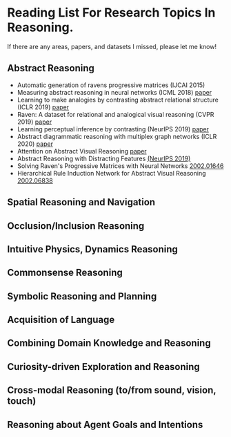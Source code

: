 # Reading List For Research Topics In Reasoning.

If there are any areas, papers, and datasets I missed, please let me know!

## Abstract Reasoning

- Automatic generation of ravens progressive matrices (IJCAI 2015)
- Measuring abstract reasoning in neural networks (ICML 2018) [paper](https://arxiv.org/abs/1807.04225)
- Learning to make analogies by contrasting abstract relational
structure (ICLR 2019) [paper](https://arxiv.org/abs/1902.00120)
- Raven: A dataset for relational and analogical visual reasoning (CVPR 2019) [paper](http://openaccess.thecvf.com/content_CVPR_2019/html/Zhang_RAVEN_A_Dataset_for_Relational_and_Analogical_Visual_REasoNing_CVPR_2019_paper.html)
- Learning perceptual inference by contrasting (NeurIPS 2019) [paper](http://papers.nips.cc/paper/8392-learning-perceptual-inference-by-contrasting)
- Abstract  diagrammatic  reasoning  with  multiplex graph networks (ICLR 2020) [paper](https://www.repository.cam.ac.uk/handle/1810/301459)
- Attention on Abstract Visual Reasoning [paper](https://arxiv.org/abs/1911.05990)
- Abstract Reasoning with Distracting Features [(NeurIPS 2019)](http://papers.nips.cc/paper/8819-abstract-reasoning-with-distracting-features) 
- Solving Raven's Progressive Matrices with Neural Networks [2002.01646](https://arxiv.org/abs/2002.01646) 
- Hierarchical Rule Induction Network for Abstract Visual Reasoning [2002.06838](https://arxiv.org/abs/2002.06838)

## Spatial Reasoning and Navigation

## Occlusion/Inclusion Reasoning

## Intuitive Physics, Dynamics Reasoning

## Commonsense Reasoning

## Symbolic Reasoning and Planning

## Acquisition of Language

## Combining Domain Knowledge and Reasoning

## Curiosity-driven Exploration and Reasoning

## Cross-modal Reasoning (to/from sound, vision, touch)

## Reasoning about Agent Goals and Intentions


